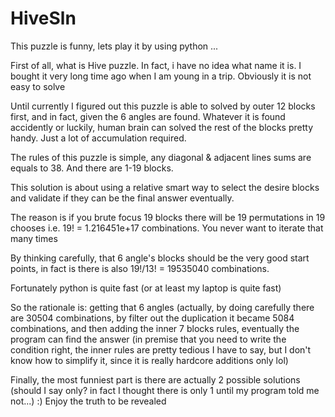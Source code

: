 # HiveSln
This puzzle is funny, lets play it by using python ...
 
First of all, what is Hive puzzle. In fact, i have no idea what name it is. I bought it very long time ago when I am young in a trip. Obviously it is not easy to solve

Until currently I figured out this puzzle is able to solved by outer 12 blocks first, and in fact, given the 6 angles are found. Whatever it is found accidently or luckily, human brain can solved the rest of the blocks pretty handy. Just a lot of accumulation required.

The rules of this puzzle is simple, any diagonal & adjacent lines sums are equals to 38. And there are 1-19 blocks.

This solution is about using a relative smart way to select the desire blocks and validate if they can be the final answer eventually.

The reason is if you brute focus 19 blocks there will be 19 permutations in 19 chooses i.e. 19! = 1.216451e+17 combinations. You never want to iterate that many times 

By thinking carefully, that 6 angle's blocks should be the very good start points, in fact is there is also 19!/13! = 19535040 combinations.

Fortunately python is quite fast (or at least my laptop is quite fast)

So the rationale is: getting that 6 angles (actually, by doing carefully there are 30504 combinations, by filter out the duplication it became 5084 combinations, and then adding the inner 7 blocks rules, eventually the program can find the answer (in premise that you need to write the condition right, the inner rules are pretty tedious I have to say, but I don't know how to simplify it, since it is really hardcore additions only lol)

Finally, the most funniest part is there are actually 2 possible solutions (should I say only? in fact I thought there is only 1 until my program told me not...) :) Enjoy the truth to be revealed

